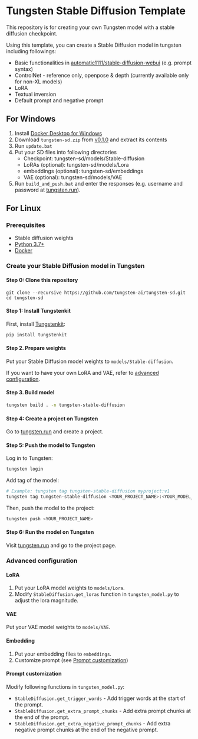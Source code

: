 # Tungsten Stable Diffusion Template
This repository is for creating your own Tungsten model with a stable diffusion checkpoint. 

Using this template, you can create a Stable Diffusion model in tungsten including followings:
- Basic functionalities in [automatic1111/stable-diffusion-webui](https://github.com/AUTOMATIC1111/stable-diffusion-webui) (e.g. prompt syntax)
- ControlNet - reference only, openpose & depth (currently available only for non-XL models)
- LoRA
- Textual inversion
- Default prompt and negative prompt

## For Windows
1. Install [Docker Desktop for Windows](https://docs.docker.com/desktop/install/windows-install/)
2. Download `tungsten-sd.zip` from [v0.1.0](https://github.com/tungsten-ai/tungsten-sd/releases/tag/v0.1.0) and extract its contents
3. Run `update.bat`
4. Put your SD files into following directories
    - Checkpoint: tungsten-sd/models/Stable-diffusion
    - LoRAs (optional): tungsten-sd/models/Lora
    - embeddings (optional): tungsten-sd/embeddings
    - VAE (optional): tungsten-sd/models/VAE
5. Run `build_and_push.bat` and enter the responses (e.g. username and password at [tungsten.run](https://tungsten.run)).

## For Linux

### Prerequisites

- Stable diffusion weights
- [Python 3.7+](https://www.python.org/downloads/)
- [Docker](https://docs.docker.com/get-docker/)

### Create your Stable Diffusion model in Tungsten
#### Step 0: Clone this repository
```
git clone --recursive https://github.com/tungsten-ai/tungsten-sd.git
cd tungsten-sd
```

#### Step 1: Install Tungstenkit

First, install [Tungstenkit](https://github.com/tungsten-ai/tungstenkit):

```bash
pip install tungstenkit
```

#### Step 2. Prepare weights
Put your Stable Diffusion model weights to ``models/Stable-diffusion``.

If you want to have your own LoRA and VAE, refer to [advanced configuration](#advanced-configuration).

#### Step 3. Build model

```bash
tungsten build . -n tungsten-stable-diffusion
```

#### Step 4: Create a project on Tungsten

Go to [tungsten.run](https://tungsten.run/new) and create a project.

#### Step 5: Push the model to Tungsten

Log in to Tungsten:

```bash
tungsten login
```

Add tag of the model:
```bash
# Example: tungsten tag tungsten-stable-diffusion myproject:v1
tungsten tag tungsten-stable-diffusion <YOUR_PROJECT_NAME>:<YOUR_MODEL_VERSION>
```

Then, push the model to the project:
```bash
tungsten push <YOUR_PROJECT_NAME>
```

#### Step 6: Run the model on Tungsten

Visit [tungsten.run](https://tungsten.run) and go to the project page.


### Advanced configuration
#### LoRA
1. Put your LoRA model weights to ``models/Lora``.
2. Modify ``StableDiffusion.get_loras`` function in ``tungsten_model.py`` to adjust the lora magnitude.

#### VAE
Put your VAE model weights to ``models/VAE``.

#### Embedding
1. Put your embedding files to ``embeddings``.
2. Customize prompt (see [Prompt customization](#prompt-customization))

#### Prompt customization
Modify following functions in ``tungsten_model.py``:
- ``StableDiffusion.get_trigger_words`` - Add trigger words at the start of the prompt.
- ``StableDiffusion.get_extra_prompt_chunks`` - Add extra prompt chunks at the end of the prompt.
- ``StableDiffusion.get_extra_negative_prompt_chunks`` - Add extra negative prompt chunks at the end of the negative prompt.
